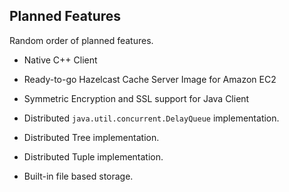 
## Planned Features

Random order of planned features.

-   Native C++ Client

-   Ready-to-go Hazelcast Cache Server Image for Amazon EC2

-   Symmetric Encryption and SSL support for Java Client

-   Distributed `java.util.concurrent.DelayQueue` implementation.

-   Distributed Tree implementation.

-   Distributed Tuple implementation.

-   Built-in file based storage.


